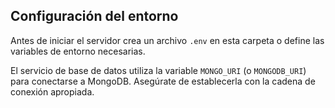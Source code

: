 ## Configuración del entorno

Antes de iniciar el servidor crea un archivo `.env` en esta carpeta o define las
variables de entorno necesarias.

El servicio de base de datos utiliza la variable `MONGO_URI` (o `MONGODB_URI`)
para conectarse a MongoDB. Asegúrate de establecerla con la cadena de conexión
apropiada.
